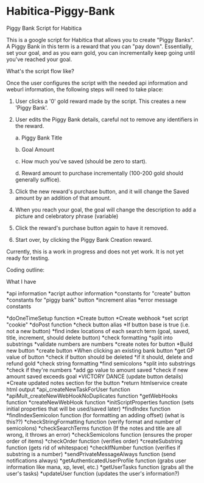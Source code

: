 # Habitica-Piggy-Bank
Piggy Bank Script for Habitica

This is a google script for Habitica that allows you to create "Piggy Banks". A Piggy Bank in this term is a reward that you can "pay down". Essentially, set your goal, and as you earn gold, you can incrementally keep going until you've reached your goal. 

What's the script flow like?

Once the user configures the script with the needed api information and weburl information, the following steps will need to take place:

1. User clicks a '0' gold reward made by the script. This creates a new 'Piggy Bank'.
2. User edits the Piggy Bank details, careful not to remove any identifiers in the reward.

   a. Piggy Bank Title
   
   b. Goal Amount
   
   c. How much you've saved (should be zero to start).
   
   d. Reward amount to purchase incrementally (100-200 gold should generally suffice).
   
3. Click the new reward's purchase button, and it will change the Saved amount by an addition of that amount.
4. When you reach your goal, the goal will change the description to add a picture and celebratory phrase (variable)
5. Click the reward's purchase button again to have it removed.
6. Start over, by clicking the Piggy Bank Creation reward.

Currently, this is a work in progress and does not yet work. It is not yet ready for testing.

Coding outline:


What I have

*api information
*acript author information
*constants for "create" button
*constants for "piggy bank" button
*increment alias
*error message constants

*doOneTimeSetup function
	*Create button
	*Create webhook
	*set script "cookie"
*doPost function
	*check button alias
		*If button base is true (i.e. not a new button)
	*find index locations of each search term (goal, saved, title, increment, should delete button)
	*check formatting
	*split into substrings 
	*validate numbers are numbers
	*create notes for button
	*Build new button
	*create button
*When clicking an existing bank button
	*get GP value of button
	*check if button should be deleted
		*if it should, delete and refund gold
	*check string formatting
	*find semicolons
	*split into substrings
	*check if they're numbers
	*add gp value to amount saved
	*check if new amount saved exceeds goal
	*VICTORY DANCE (update button details)
	*Create updated notes section for the button
	*return htmlservice create html output
*api_createNewTaskForUser function
*apiMult_createNewWebHookNoDuplicates function
*getWebHooks function
*createNewWebHook function
*initScriptProperties function (sets initial properties that will be used/saved later)
*findIndex function
*findIndexSemicolon function (for formatting an adding offset) (what is this??)
*checkStringFormatting function (verify format and number of semicolons)
*checkSearchTerms function (If the notes and title are all wrong, it throws an error)
*checkSemicolons function (ensures the proper order of items)
*checkOrder function (verifies order)
*createSubstring function (gets rid of whitespace)
*checkIfNumber function (verifies if substring is a number)
*sendPrivateMessageAlways function (send notifications always)
*getAuthenticatedUserProfile function (grabs user information like mana, xp, level, etc.)
*getUserTasks function (grabs all the user's tasks)
*updateUser function (updates the user's information?)
